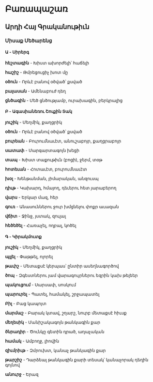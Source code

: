 # Բառապաշառ

## Արդի Հայ Գրականութիւն

### Միսաք Մեծարենց

#### Ա - Սիրերգ

**հեշտագին** - Խիստ ախորժելի՝ հաճելի

**հաշիշ** - Թմրեցուցիչ խոտ մը

**օծուն** - Որևէ բանով օծված՝ քսված

**բալասան** - Ամենաբուժ դեղ

**ցնծագին** - Մեծ ցնծությամբ, ուրախագին, բերկրալից

#### Բ - Ագասիանեռու Շուքին Տակ

**յուշիկ** - Մեղմիկ, քաղցրիկ

**օծուն** - Որևէ բանով օծված՝ քսված

**բուրեան** - Բուրումնաւէտ, անուշաբոյր, քաղցրաբոյր

**սատափ** - Մարգարտագոյն խեցի

**տապ** - Խիստ տաքութիւն (բոցի), ջերմ, տօթ

**հոտեւան** - Հոտաւէտ, բուրումնաւէտ

**խօլ** - Խենթանման, յիմարական, անզուսպ

**դիւթ** - Կախարդ, հմայող, դեւերու հետ յարաբերող

**վարս** - Երկար մազ, հեր

**գուռ** - Անասուններու ջուր խմցնելու փոքր աւազան

**վճիտ** - Ջինջ, յստակ, զուլալ

**հեծեծել** - Հառաչել, ողբալ, կոծել

#### Գ - Կիրակմուտք

**յուշիկ** - Մեղմիկ, քաղցրիկ

**պլլել** - Փաթթել, ոլորել

**թաւիշ** - Մետաքսէ կերպաս՝ ընտիր ասեղնագործով

**ծոպ** - Զգեստներու յամ վարագույրներու եզրին կախ թելեեր

**պակուցում** - Սարսափ, սոսկում

**պարուրել** - Պատել, համակել, շրջապատել

**Բիլ** - Բաց կապոյտ

**մարմաշ** - Բարակ կտավ, շղարշ, նուրբ մետաքսէ հիւսք

**մեղեսիկ** - Մանիշակագոյն թանկագին քար

**ծնրադիր** - Ծունկը գետին դրած, աղաչական

**համակ** - Ամբողջ, լիովին

**զիւմրիւթ** - Զմրուխտ, կանաչ թանկագին քար

**թարշիշ** - Դարձեալ թանկագին քարի տեսակ՝ կանաչորակ դեղին գոյնով

**անուրջ** - Երազ
